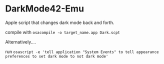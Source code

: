 # DarkMode42-Emu
Apple script that changes dark mode back and forth.

compile with
              ```osacompile -o target_name.app Dark.scpt```






Alternatively....


run ```osascript -e 'tell application "System Events" to tell appearance preferences to set dark mode to not dark mode'```
